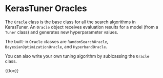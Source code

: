 # KerasTuner Oracles

The `Oracle` class is the base class for all the search algorithms in KerasTuner. 
An `Oracle` object receives evaluation results for a model (from a `Tuner` class)
and generates new hyperparameter values.

The built-in `Oracle` classes are
`RandomSearchOracle`, `BayesianOptimizationOracle`, and `HyperbandOracle`.

You can also write your own tuning algorithm by sublcassing the `Oracle` class.

{{toc}}
